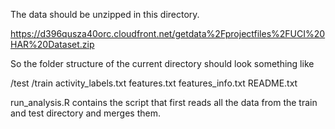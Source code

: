 The data should be unzipped in this directory. 

https://d396qusza40orc.cloudfront.net/getdata%2Fprojectfiles%2FUCI%20HAR%20Dataset.zip

So the folder structure of the current directory should look something like

/test
/train
activity_labels.txt
features.txt
features_info.txt
README.txt

run_analysis.R contains the script that first reads all the data from the train and test directory and merges them.

